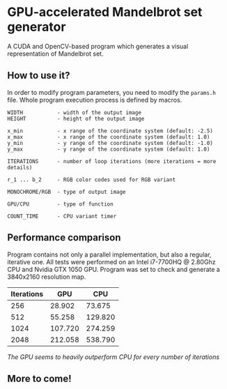 # GPU-accelerated Mandelbrot set generator
A CUDA and OpenCV-based program which generates a visual representation of Mandelbrot set.

## How to use it?
In order to modify program parameters, you need to modify the ```params.h``` file.
Whole program execution process is defined by macros.
```
WIDTH			- width of the output image
HEIGHT			- height of the output image

x_min			- x range of the coordinate system (default: -2.5)
x_max			- x range of the coordinate system (default: 1.0)
y_min			- y range of the coordinate system (default: -1.0)
y_max			- y range of the coordinate system (default: 1.0)

ITERATIONS		- number of loop iterations (more iterations = more details)

r_1 ... b_2		- RGB color codes used for RGB variant

MONOCHROME/RGB	- type of output image

GPU/CPU			- type of function

COUNT_TIME		- CPU variant timer
```

## Performance comparison
Program contains not only a parallel implementation, but also a regular, iterative one.
All tests were performed on an Intel i7-7700HQ @ 2.80Ghz CPU and Nvidia GTX 1050 GPU.
Program was set to check and generate a 3840x2160 resolution map.

| Iterations | GPU     | CPU     |
|------------|---------|---------|
| 256        | 28.902  | 73.675  |
| 512        | 55.258  | 129.820 |
| 1024       | 107.720 | 274.259 |
| 2048       | 212.058 | 538.790 |
*The GPU seems to heavily outperform CPU for every number of iterations*

## More to come!
